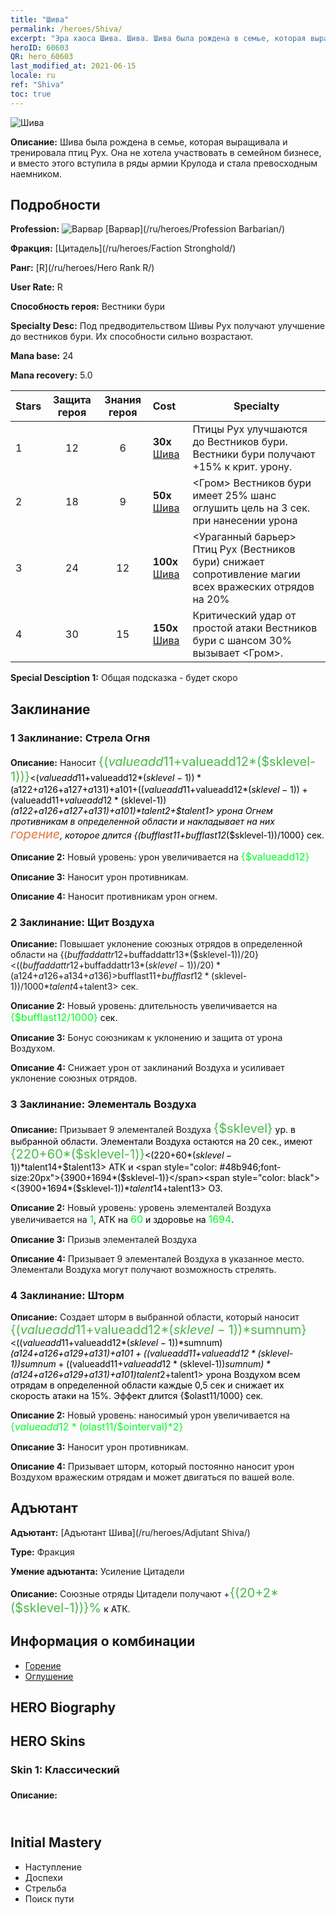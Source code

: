 ```yaml
---
title: "Шива"
permalink: /heroes/Shiva/
excerpt: "Эра хаоса Шива. Шива. Шива была рождена в семье, которая выращивала и тренировала птиц Рух. Она не хотела участвовать в семейном бизнесе, и вместо этого вступила в ряды армии Крулода и стала превосходным наемником."
heroID: 60603
QR: hero_60603
last_modified_at: 2021-06-15
locale: ru
ref: "Shiva"
toc: true
---
```

  ![Шива](/images/h/h_Shiwa.jpg)

 **Описание:** Шива была рождена в семье, которая выращивала и тренировала птиц Рух. Она не хотела участвовать в семейном бизнесе, и вместо этого вступила в ряды армии Крулода и стала превосходным наемником.
## Подробности
 **Profession:** ![Варвар](/images/h/h_prof_7.png)  [Варвар](/ru/heroes/Profession Barbarian/)

 **Фракция:** [Цитадель](/ru/heroes/Faction Stronghold/)

 **Ранг:** [R](/ru/heroes/Hero Rank R/)

 **User Rate:** R

 **Способность героя:** Вестники бури

 **Specialty Desc:** Под предводительством Шивы Рух получают улучшение до вестников бури. Их способности сильно возрастают.

 **Mana base:** 24

 **Mana recovery:** 5.0


  | Stars | Защита героя | Знания героя | Cost |     Specialty     |
  |---------|:---------------:|:---------------:|:--|--------------------|
  |    1    | 12 | 6 | **30x** [Шива](/ItemsRU/her_376/) | Птицы Рух улучшаются до Вестников бури. Вестники бури получают +15% к крит. урону. |
  |    2    | 18 | 9 | **50x** [Шива](/ItemsRU/her_376/) | <Гром> Вестников бури имеет 25% шанс оглушить цель на 3 сек. при нанесении урона |
  |    3    | 24 | 12 | **100x** [Шива](/ItemsRU/her_376/) | <Ураганный барьер> Птиц Рух (Вестников бури) снижает сопротивление магии всех вражеских отрядов на 20% |
  |    4    | 30 | 15 | **150x** [Шива](/ItemsRU/her_376/) | Критический удар от простой атаки Вестников бури с шансом 30% вызывает <Гром>. |

 **Special Desciption 1:** Общая подсказка - будет скоро

## Заклинание
### 1 Заклинание: Стрела Огня
 **Описание:** Наносит <span style="color: #48b946;font-size:20px">{($valueadd11+$valueadd12*($sklevel-1))}</span><span style="color: black"><($valueadd11+$valueadd12*($sklevel-1))*($a122+$a126+$a127+$a131)+$a101+(($valueadd11+$valueadd12*($sklevel-1))+($valueadd11+$valueadd12*($sklevel-1))*($a122+$a126+$a127+$a131)+$a101)*$talent2+$talent1> урона Огнем противникам в определенной области и накладывает на них <span style="color: #e07c44;font-size:20px">горение</span><span style="color: black">, которое длится {($bufflast11+$bufflast12*($sklevel-1))/1000} сек.

 **Описание 2:** Новый уровень: урон увеличивается на <span style="color: #00ff22;font-size:16px">{$valueadd12}</span><span style="color: black">

 **Описание 3:** Наносит урон противникам.

 **Описание 4:** Наносит противникам урон огнем.

### 2 Заклинание: Щит Воздуха
 **Описание:** Повышает уклонение союзных отрядов в определенной области на {($buffaddattr12+$buffaddattr13*($sklevel-1))/20}<(($buffaddattr12+$buffaddattr13*($sklevel-1))/20)*($a124+$a126+$a134+$a136)>% и дает им иммунитет к заклинаниям Воздуха на <span style="color: #48b946;font-size:20px">{($bufflast11+$bufflast12*($sklevel-1))/1000}</span><span style="color: black"><($bufflast11+$bufflast12*($sklevel-1))/1000*$talent4+$talent3> сек.

 **Описание 2:** Новый уровень: длительность увеличивается на <span style="color: #00ff22;font-size:16px">{$bufflast12/1000}</span><span style="color: black"> сек.

 **Описание 3:** Бонус союзникам к уклонению и защита от урона Воздухом.

 **Описание 4:** Снижает урон от заклинаний Воздуха и усиливает уклонение союзных отрядов.

### 3 Заклинание: Элементаль Воздуха
 **Описание:** Призывает 9 элементалей Воздуха <span style="color: #48b946;font-size:20px">{$sklevel}</span><span style="color: black"> ур. в выбранной области. Элементали Воздуха остаются на 20 сек., имеют <span style="color: #48b946;font-size:20px">{220+60*($sklevel-1)}</span><span style="color: black"><(220+60*($sklevel-1))*$talent14+$talent13> АТК и <span style="color: #48b946;font-size:20px">{3900+1694*($sklevel-1)}</span><span style="color: black"><(3900+1694*($sklevel-1))*$talent14+$talent13> ОЗ.

 **Описание 2:** Новый уровень: уровень элементалей Воздуха увеличивается на <span style="color: #00ff22;font-size:16px">1</span><span style="color: black">, АТК на <span style="color: #00ff22;font-size:16px">60</span><span style="color: black"> и здоровье на <span style="color: #00ff22;font-size:16px">1694</span><span style="color: black">.

 **Описание 3:** Призыв элементалей Воздуха

 **Описание 4:** Призывает 9 элементалей Воздуха в указанное место. Элементали Воздуха могут получают возможность стрелять.

### 4 Заклинание: Шторм
 **Описание:** Создает шторм в выбранной области, который наносит <span style="color: #48b946;font-size:20px">{($valueadd11+$valueadd12*($sklevel-1))*$sumnum}</span><span style="color: black"><(($valueadd11+$valueadd12*($sklevel-1))*$sumnum)*($a124+$a126+$a129+$a131)+$a101+(($valueadd11+$valueadd12*($sklevel-1))*$sumnum+(($valueadd11+$valueadd12*($sklevel-1))*$sumnum)*($a124+$a126+$a129+$a131)+$a101)*$talent2+$talent1> урона Воздухом всем отрядам в определенной области каждые 0,5 сек и снижает их скорость атаки на 15%. Эффект длится {$olast11/1000} сек.

 **Описание 2:** Новый уровень: наносимый урон увеличивается на <span style="color: #00ff22;font-size:16px">{$valueadd12*($olast11/$ointerval)*2}</span><span style="color: black">

 **Описание 3:** Наносит урон противникам.

 **Описание 4:** Призывает шторм, который постоянно наносит урон Воздухом вражеским отрядам и может двигаться по вашей воле.


## Адъютант

 **Адъютант:**  [Адъютант Шива](/ru/heroes/Adjutant Shiva/) 

 **Type:**  Фракция 

 **Умение адъютанта:**  Усиление Цитадели 

 **Описание:** Союзные отряды Цитадели получают +<span style="color: #48b946;font-size:20px">{(20+2*($sklevel-1))}%</span><span style="color: black"> к АТК.

## Информация о комбинации

* [Горение](/ru/combination/Горение/) 
* [Оглушение](/ru/combination/Оглушение/) 

## HERO Biography

## HERO Skins
### Skin 1: **Классический**

 **Описание:** <span style="color: #ffffff;font-size:20px">Буря дает мне крылья. Небо приносит мне добычу! </span>



## Initial Mastery
   - Наступление
   - Доспехи
   - Стрельба
   - Поиск пути
